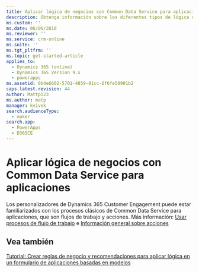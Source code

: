 ```yaml
---
title: Aplicar lógica de negocios con Common Data Service para aplicaciones | MicrosoftDocs
description: Obtenga información sobre los diferentes tipos de lógica de negocios que puede usar en su aplicación
ms.custom: ''
ms.date: 08/06/2018
ms.reviewer: ''
ms.service: crm-online
ms.suite: ''
ms.tgt_pltfrm: ''
ms.topic: get-started-article
applies_to:
  - Dynamics 365 (online)
  - Dynamics 365 Version 9.x
  - powerapps
ms.assetid: 0b4e6602-5701-4859-81cc-6f6fe50901b2
caps.latest.revision: 44
author: Mattp123
ms.author: matp
manager: kvivek
search.audienceType:
  - maker
search.app:
  - PowerApps
  - D365CE
---
```

# <a name="apply-business-logic-with-common-data-service-for-apps"></a>Aplicar lógica de negocios con Common Data Service para aplicaciones

Los personalizadores de Dynamics 365 Customer Engagement puede estar familiarizados con los procesos clásicos de Common Data Service para aplicaciones, que son flujos de trabajo y acciones. Más información: [Usar procesos de flujo de trabajo](/flow/workflow-processes) e [Información general sobre acciones](/flow/actions)
  
## <a name="see-also"></a>Vea también  
[Tutorial: Crear reglas de negocio y recomendaciones para aplicar lógica en un formulario de aplicaciones basadas en modelos](../model-driven-apps/create-business-rules-recommendations-apply-logic-form.md)
